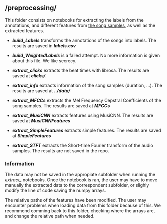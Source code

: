 ## /preprocessing/

This folder consists on notebooks for extracting the labels from the annotations, and different features from [the song samples](../data/emotifymusic/), as well as the extracted features.

- ***build_Labels*** transforms the annotations of the songs into labels. The results are saved in ***labels.csv***
- ***build_WeightedLabels*** is a failed attempt. No more information is given about this file. We like secrecy.

- ***extract_clicks*** extracts the beat times with librosa. The results are saved at ***clicks/***.
- ***extract_info*** extracts information of the song samples (duration, ...). The results are saved at ***../data/***
- ***extract_MFCCs*** extracts the Mel Frequency Cepstral Coefficients of the song samples. The results are saved at ***MFCCs***
- ***extract_MusiCNN*** extracts features using MusiCNN. The results are saved at ***MusiCNNFeatures***
- ***extract_SimpleFeatures*** extracts simple features. The results are saved at ***SimpleFeatures***
- ***extract_STFT*** extracts the Short-time Fourier transform of the audio samples. The results are not saved in the repo.


### Information

The data may not be saved in the appropiate subfolder when running the *extract_* notebooks. Once the notebook is ran, the user may have to move manually the extracted data to the correspondent subfolder, or slighly modify the line of code saving the numpy arrays.

The relative paths of the features have been modified. The user may encounter problems when loading data from this folder because of this. We recommend comming back to this folder, checking where the arrays are, and change the relative path when needed.